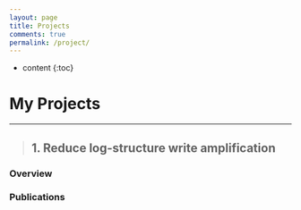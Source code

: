 ```yaml
---
layout: page
title: Projects
comments: true
permalink: /project/
---
```


* content
{:toc}

# My Projects
---

>## 1. Reduce log-structure write amplification
   
### Overview

<!-- Memory disaggregation, which has attracted extensive attentions from both industry, e.g., HP’s The Machine and Intel RSD and academia, decouples the traditional monolithic compute and memory resources in datacenters and forms independent compute and memory resource pools. Due to resource pooling and independent hardware deployments, disaggregated memory enjoys the benefits of improvements on resource utilization, failure isolation, and elasticity. In the disaggregated memory architecture, compute blades run applications with only a small amount of memory as cache. In contrast, the memory pool stores application data with weak computing power. Due to not involving the compute resources in the memory pool, fast one-sided RDMA networks generally serve for data accesses from the compute blades to the memory pool. -->

### Publications